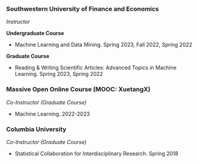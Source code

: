 ### Southwestern University of Finance and Economics
*Instructor*

**Undergraduate Course** 
- Machine Learning and Data Mining. Spring 2023, Fall 2022, Spring 2022

**Graduate Course** 
- Reading & Writing Scientific Articles: Advanced Topics in Machine Learning. Spring 2023, Spring 2022

### Massive Open Online Course (MOOC: XuetangX)
*Co-Instructor (Graduate Course)*
- Machine Learning.    2022-2023


### Columbia University
*Co-Instructor (Graduate Course)*
- Statistical Collaboration for Interdisciplinary Research. Spring 2018

